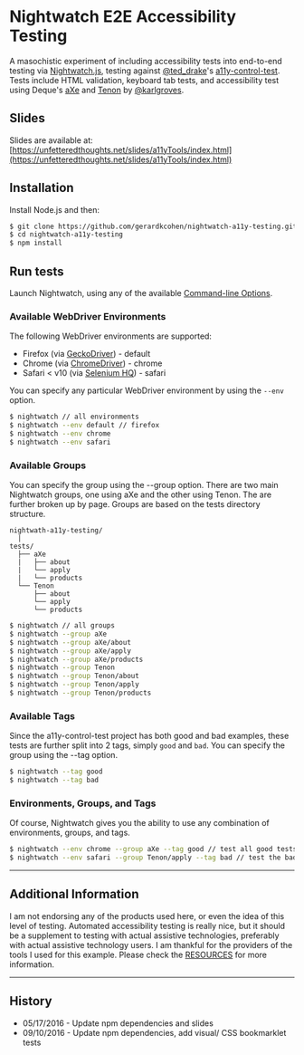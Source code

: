 # Nightwatch E2E Accessibility Testing

A masochistic experiment of including accessibility tests into end-to-end testing via [Nightwatch.js](http://nightwatchjs.org/), testing against [@ted_drake](https://twitter.com/ted_drake)'s [a11y-control-test](http://fyvr.net/acme/index.html). Tests include HTML validation,
keyboard tab tests, and accessibility test using Deque's [aXe](http://www.deque.com/products/axe/) and [Tenon](http://tenon.io/) by [@karlgroves](https://twitter.com/karlgroves).

## Slides

Slides are available at: [https://unfetteredthoughts.net/slides/a11yTools/index.html](https://unfetteredthoughts.net/slides/a11yTools/index.html)

## Installation

Install Node.js and then:

```sh
$ git clone https://github.com/gerardkcohen/nightwatch-a11y-testing.git
$ cd nightwatch-a11y-testing
$ npm install
```

## Run tests

Launch Nightwatch, using any of the available [Command-line Options](http://nightwatchjs.org/guide#command-line-options).

### Available WebDriver Environments

The following WebDriver environments are supported:

* Firefox  (via [GeckoDriver](https://www.npmjs.com/package/geckodriver)) - default
* Chrome (via [ChromeDriver](https://www.npmjs.com/package/chromedriver)) - chrome
* Safari < v10 (via [Selenium HQ](http://docs.seleniumhq.org/download/)) - safari

You can specify any particular WebDriver environment by using the `--env` option.

```sh
$ nightwatch // all environments
$ nightwatch --env default // firefox
$ nightwatch --env chrome
$ nightwatch --env safari
```

### Available Groups

You can specify the group using the --group option. There are two main Nightwatch groups, one using aXe and the other using Tenon. The are further broken up by page. Groups are based on the tests directory structure.

```
nightwath-a11y-testing/
  |
tests/
  ├── aXe
  |   ├── about
  |   └── apply
  |   └── products
  └── Tenon
      ├── about
      └── apply
      └── products
```

```sh
$ nightwatch // all groups
$ nightwatch --group aXe
$ nightwatch --group aXe/about
$ nightwatch --group aXe/apply
$ nightwatch --group aXe/products
$ nightwatch --group Tenon
$ nightwatch --group Tenon/about
$ nightwatch --group Tenon/apply
$ nightwatch --group Tenon/products
```

### Available Tags

Since the a11y-control-test project has both good and bad examples, these tests are further
split into 2 tags, simply `good` and `bad`. You can specify the group using the --tag option.

```sh
$ nightwatch --tag good
$ nightwatch --tag bad
```

### Environments, Groups, and Tags

Of course, Nightwatch gives you the ability to use any combination of environments, groups, and tags.

```sh
$ nightwatch --env chrome --group aXe --tag good // test all good tests with aXe using Chrome
$ nightwatch --env safari --group Tenon/apply --tag bad // test the bad apply page with Tenon using Safari
```

---

## Additional Information

I am not endorsing any of the products used here, or even the idea of this level of testing. Automated accessibility testing is really nice, but it should be a supplement to testing with actual assistive technologies, preferably with actual assistive technology users. I am thankful for the providers of the tools I used for this example. Please check the [RESOURCES](./RESOURCES.MD) for more information.

---

## History


* 05/17/2016 - Update npm dependencies and slides
* 09/10/2016 - Update npm dependencies, add visual/ CSS bookmarklet tests

